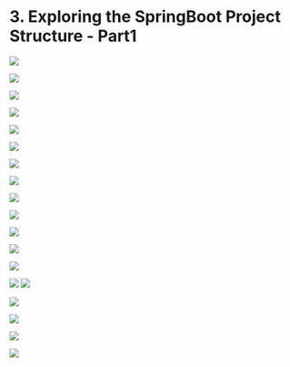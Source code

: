 # 3. Exploring the SpringBoot Project Structure - Part1

![](img/2020-04-01-21-08-30.png)

![](img/2020-04-01-21-09-22.png)

![](img/2020-04-01-21-10-02.png)

![](img/2020-04-01-21-10-22.png)

![](img/2020-04-01-21-10-54.png)

![](img/2020-04-01-21-11-09.png)

![](img/2020-04-01-21-12-40.png)

![](img/2020-04-01-21-12-51.png)

![](img/2020-04-01-21-14-03.png)

![](img/2020-04-01-21-14-51.png)

![](img/2020-04-01-21-15-04.png)

![](img/2020-04-01-21-17-01.png)

![](img/2020-04-01-21-20-21.png)

![](img/2020-04-01-21-21-20.png)
![](img/2020-04-01-21-21-35.png)

![](img/2020-04-01-21-22-03.png)

![](img/2020-04-01-21-22-36.png)

![](img/2020-04-01-21-23-11.png)

![](img/2020-04-01-21-23-32.png)








